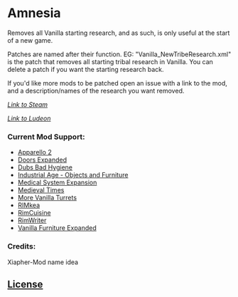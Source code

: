# Amnesia
Removes all Vanilla starting research, and as such, is only useful at the start of a new game.

Patches are named after their function. EG: "Vanilla_NewTribeResearch.xml" is the patch that removes all starting tribal research in Vanilla. You can delete a patch if you want the starting research back.

If you'd like more mods to be patched open an issue with a link to the mod, and a description/names of the research you want removed.

_[Link to Steam](https://steamcommunity.com/sharedfiles/filedetails/?id=1674357478)_

_[Link to Ludeon](https://ludeon.com/forums/index.php?topic=47165.msg447420#msg447420)_

### Current Mod Support:
- [Apparello 2](https://ludeon.com/forums/index.php?topic=5085.0)
- [Doors Expanded](https://ludeon.com/forums/index.php?topic=39264)
- [Dubs Bad Hygiene](https://ludeon.com/forums/index.php?topic=29043.0)
- [Industrial Age - Objects and Furniture](https://ludeon.com/forums/index.php?topic=26078.0)
- [Medical System Expansion](https://github.com/IndoOreno/MedicalSystemExpansion)
- [Medieval Times](https://steamcommunity.com/sharedfiles/filedetails/?id=732569232)
- [More Vanilla Turrets](https://steamcommunity.com/sharedfiles/filedetails/?id=1478936958)
- [RIMkea](https://ludeon.com/forums/index.php?topic=46210.0)
- [RimCuisine](https://steamcommunity.com/sharedfiles/filedetails/?id=1543723640)
- [RimWriter](https://ludeon.com/forums/index.php?topic=45847.0)
- [Vanilla Furniture Expanded](https://steamcommunity.com/sharedfiles/filedetails/?id=1718190143)

### Credits:
Xiapher-Mod name idea

## [License](https://creativecommons.org/licenses/by-nc-sa/4.0/)
